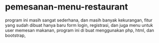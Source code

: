 # pemesanan-menu-restaurant
program ini masih sangat sederhana, dan masih banyak kekurangan, fitur yang sudah dibuat hanya baru form login, registrasi, dan juga menu untuk user memesan makanan, program ini di buat menggunakan php, html, dan bootstrap,
